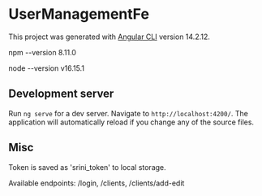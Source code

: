 # UserManagementFe

This project was generated with [Angular CLI](https://github.com/angular/angular-cli) version 14.2.12.

npm --version 8.11.0

node --version v16.15.1

## Development server

Run `ng serve` for a dev server. Navigate to `http://localhost:4200/`. The application will automatically reload if you change any of the source files.

## Misc

Token is saved as 'srini_token' to local storage.

Available endpoints: /login, /clients, /clients/add-edit
